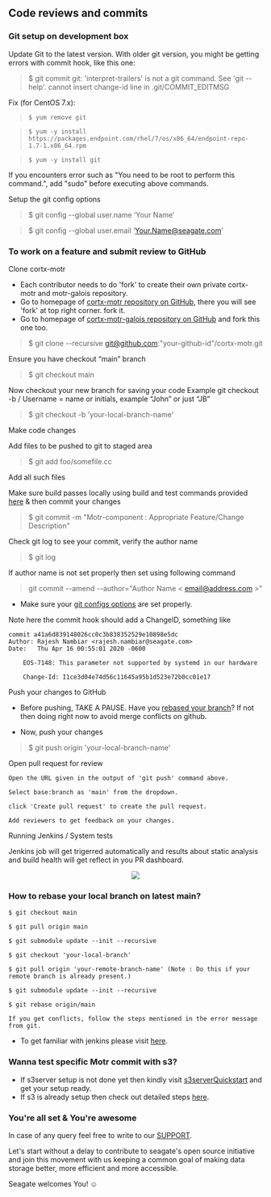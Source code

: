 ## Code reviews and commits

### Git setup on development box
Update Git to the latest version.
With older git version, you might be getting errors with commit hook, like this one:


> $ git commit
> git: 'interpret-trailers' is not a git command. See 'git --help'.
cannot insert change-id line in .git/COMMIT_EDITMSG

Fix (for CentOS 7.x):

 > `$ yum remove git`
 
 > `$ yum -y install https://packages.endpoint.com/rhel/7/os/x86_64/endpoint-repo-1.7-1.x86_64.rpm`

 > `$ yum -y install git`
 
 If you encounters error such as "You need to be root to perform this command.", add "sudo" before executing above commands.

Setup the git config options

 > $ git config --global user.name ‘Your Name’
 
 > $ git config --global user.email ‘Your.Name@seagate.com’

### To work on a feature and submit review to GitHub

Clone cortx-motr

* Each contributor needs to do 'fork' to create their own private cortx-motr and motr-galois repository.
* Go to homepage of [cortx-motr repository on GitHub](https://github.com/Seagate/cortx-motr), there you will see 'fork' at top right corner. fork it.
* Go to homepage of [cortx-motr-galois repository on GitHub](https://github.com/Seagate/cortx-motr-galois) and fork this one too.
> $ git clone --recursive git@github.com:"your-github-id"/cortx-motr.git


Ensure you have checkout “main” branch

> $ git checkout main

Now checkout your new branch for saving your code
Example git checkout -b <username>/<feature>
Username = name or initials, example “John” or just “JB”
> $ git checkout -b 'your-local-branch-name'

Make code changes

Add files to be pushed to git to staged area

> $ git add foo/somefile.cc

Add all such files

Make sure build passes locally using build and test commands provided [here](https://github.com/Seagate/cortx-motr/blob/dev/doc/Quick-Start-Guide.rst#building-the-source-code) & then commit your changes

> $ git commit -m "Motr-component : Appropriate Feature/Change Description"

Check git log to see your commit, verify the author name

> $ git log 

If author name is not set properly then set using following command

> git commit --amend --author="Author Name < email@address.com >"

 * Make sure your [git configs options](#getting-git--gerit-to-work) are set properly.

Note here the commit hook should add a ChangeID, something like 
~~~
commit a41a6d839148026cc0c3b838352529e10898e5dc
Author: Rajesh Nambiar <rajesh.nambiar@seagate.com>
Date:   Thu Apr 16 00:55:01 2020 -0600

    EOS-7148: This parameter not supported by systemd in our hardware

    Change-Id: I1ce3d04e74d56c11645a95b1d523e72b0cc01e17
~~~

Push your changes to GitHub

* Before pushing, TAKE A PAUSE. Have you [rebased your branch](#how-to-rebase-your-local-branch-on-latest-main)? If not then doing right now to avoid merge conflicts on github.

* Now, push your changes

> $ git push origin 'your-local-branch-name'

Open pull request for review

    Open the URL given in the output of 'git push' command above.

    Select base:branch as 'main' from the dropdown.

    click 'Create pull request' to create the pull request.

    Add reviewers to get feedback on your changes.

Running Jenkins / System tests

Jenkins job will get trigerred automatically and results about static analysis and build health will get reflect in you PR dashboard.
<p align="center"><img src="../../assets/images/jenkinsReportGithub.png?raw=true"></p>

### How to rebase your local branch on latest main?

    $ git checkout main

    $ git pull origin main

    $ git submodule update --init --recursive

    $ git checkout 'your-local-branch'

    $ git pull origin 'your-remote-branch-name' (Note : Do this if your remote branch is already present.)

    $ git submodule update --init --recursive

    $ git rebase origin/main

    If you get conflicts, follow the steps mentioned in the error message from git.

* To get familiar with jenkins please visit [here](https://en.wikipedia.org/wiki/Jenkins_(software)).

### Wanna test specific Motr commit with s3?

* If s3server setup is not done yet then kindly visit [s3serverQuickstart](CortxS3ServerQuickStart.md) and get your setup ready.
* If s3 is already setup then check out detailed steps [here](CortxS3ServerQuickStart.md#testing-specific-motr-version-with-cortx-s3server).

### You're all set & You're awesome

In case of any query feel free to write to our [SUPPORT](SUPPORT.md).

Let's start without a delay to contribute to seagate's open source initiative and join this movement with us keeping a common goal of making data storage better, more efficient and more accessible.

Seagate welcomes You! :relaxed:
